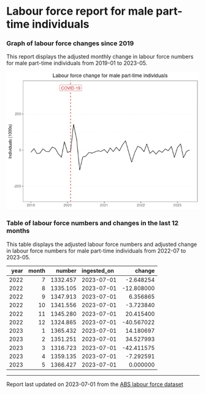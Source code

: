 Labour force report for male part-time individuals
================

### Graph of labour force changes since 2019

This report displays the adjusted monthly change in labour force numbers
for male part-time individuals from 2019-01 to 2023-05.

![](male_part-time_report_files/figure-gfm/unnamed-chunk-2-1.png)<!-- -->

### Table of labour force numbers and changes in the last 12 months

This table displays the adjusted labour force numbers and adjusted
change in labour force numbers for male part-time individuals from
2022-07 to 2023-05.

| year | month |   number | ingested_on |     change |
|-----:|------:|---------:|:------------|-----------:|
| 2022 |     7 | 1332.457 | 2023-07-01  |  -2.648254 |
| 2022 |     8 | 1335.105 | 2023-07-01  | -12.808000 |
| 2022 |     9 | 1347.913 | 2023-07-01  |   6.356865 |
| 2022 |    10 | 1341.556 | 2023-07-01  |  -3.723840 |
| 2022 |    11 | 1345.280 | 2023-07-01  |  20.415400 |
| 2022 |    12 | 1324.865 | 2023-07-01  | -40.567022 |
| 2023 |     1 | 1365.432 | 2023-07-01  |  14.180697 |
| 2023 |     2 | 1351.251 | 2023-07-01  |  34.527993 |
| 2023 |     3 | 1316.723 | 2023-07-01  | -42.411575 |
| 2023 |     4 | 1359.135 | 2023-07-01  |  -7.292591 |
| 2023 |     5 | 1366.427 | 2023-07-01  |   0.000000 |

------------------------------------------------------------------------

Report last updated on 2023-07-01 from the [ABS labour force
dataset](https://www.abs.gov.au/statistics/labour/employment-and-unemployment/labour-force-australia/latest-release)
